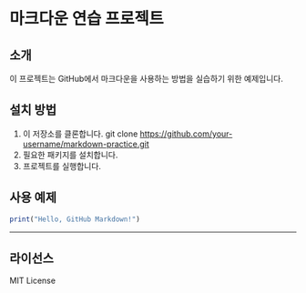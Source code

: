 # 마크다운 연습 프로젝트

## 소개
이 프로젝트는 GitHub에서 마크다운을 사용하는 방법을 실습하기 위한 예제입니다.

## 설치 방법
1. 이 저장소를 클론합니다.
git clone https://github.com/your-username/markdown-practice.git
2. 필요한 패키지를 설치합니다.
3. 프로젝트를 실행합니다.

## 사용 예제
```r
print("Hello, GitHub Markdown!")
```
---
## 라이선스
MIT License

<!-- 빈 줄 추가했어요! -->
